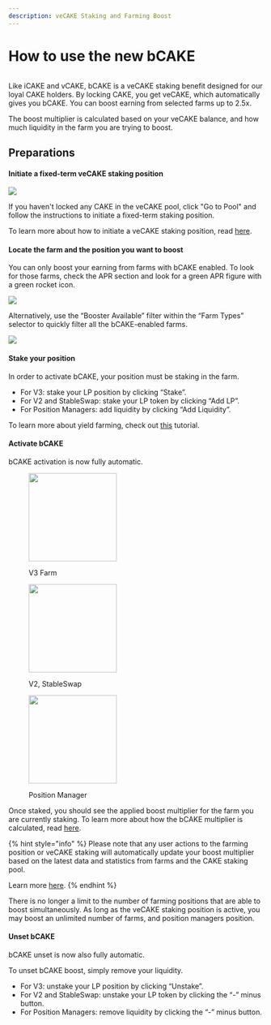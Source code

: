 ```yaml
---
description: veCAKE Staking and Farming Boost
---
```


# How to use the new bCAKE

<figure><img src="../../../.gitbook/assets/image (12).png" alt=""><figcaption></figcaption></figure>

Like iCAKE and vCAKE, bCAKE is a veCAKE staking benefit designed for our loyal CAKE holders. By locking CAKE, you get veCAKE, which automatically gives you bCAKE. You can boost earning from selected farms up to 2.5x.

The boost multiplier is calculated based on your veCAKE balance, and how much liquidity in the farm you are trying to boost.

## Preparations <a href="#id-9ad80126-6efe-49c2-b203-3590093b92d6" id="id-9ad80126-6efe-49c2-b203-3590093b92d6"></a>

#### **Initiate a fixed-term veCAKE staking position** <a href="#id-3e485cf0-a9c5-408d-ab19-3ad2a7852589" id="id-3e485cf0-a9c5-408d-ab19-3ad2a7852589"></a>

![](<../../../.gitbook/assets/image (10).png>)

If you haven't locked any CAKE in the veCAKE pool, click "Go to Pool" and follow the instructions to initiate a fixed-term staking position.

To learn more about how to initiate a veCAKE staking position, read [here](https://docs.pancakeswap.finance/products/syrup-pool/new-cake-pool#fixed-term-staking).

#### Locate the farm and the position you want to boost <a href="#cf04ee3e-9678-4fc4-bf79-dcc5620a83fd" id="cf04ee3e-9678-4fc4-bf79-dcc5620a83fd"></a>

You can only boost your earning from farms with bCAKE enabled. To look for those farms, check the APR section and look for a green APR figure with a green rocket icon.

![](<../../../.gitbook/assets/image (11).png>)

Alternatively, use the “Booster Available” filter within the “Farm Types” selector to quickly filter all the bCAKE-enabled farms.

![](<../../../.gitbook/assets/image (9).png>)

#### Stake your position

In order to activate bCAKE, your position must be staking in the farm.

* For V3: stake your LP position by clicking “Stake”.
* For V2 and StableSwap: stake your LP token by clicking “Add LP”.
* For Position Managers: add liquidity by clicking “Add Liquidity”.

To learn more about yield farming, check out [this](https://docs.pancakeswap.finance/products/yield-farming/how-to-use-farms) tutorial.

#### Activate bCAKE <a href="#b3a80f22-5043-4e4b-afae-93b4abec504e" id="b3a80f22-5043-4e4b-afae-93b4abec504e"></a>

bCAKE activation is now fully automatic.&#x20;

<figure><img src="../../../.gitbook/assets/Frame 883379190.png" alt="" width="174"><figcaption><p>V3 Farm</p></figcaption></figure>

<figure><img src="../../../.gitbook/assets/Connected - Has LP - Has veCAKE - Boosted automatically.png" alt="" width="174"><figcaption><p>V2, StableSwap</p></figcaption></figure>

<figure><img src="../../../.gitbook/assets/Connected - Has liquidity - Has veCAKE - Boosted automatically.png" alt="" width="174"><figcaption><p>Position Manager</p></figcaption></figure>

Once staked, you should see the applied boost multiplier for the farm you are currently staking. To learn more about how the bCAKE multiplier is calculated, read [here](https://docs.pancakeswap.finance/products/yield-farming/bcake/faq#why-do-my-multipliers-change-even-after-activation).

{% hint style="info" %}
Please note that any user actions to the farming position or veCAKE staking will automatically update your boost multiplier based on the latest data and statistics from farms and the CAKE staking pool.

Learn more [here](https://docs.pancakeswap.finance/products/yield-farming/bcake/faq#why-do-my-multipliers-change-even-after-activation).
{% endhint %}

There is no longer a limit to the number of farming positions that are able to boost simultaneously. As long as the veCAKE staking position is active, you may boost an unlimited number of farms, and position managers position.

#### Unset bCAKE <a href="#id-6fa438f5-eea6-4d66-9b56-24780cedd273" id="id-6fa438f5-eea6-4d66-9b56-24780cedd273"></a>

bCAKE unset is now also fully automatic.

To unset bCAKE boost, simply remove your liquidity.

* For V3: unstake your LP position by clicking “Unstake”.
* For V2 and StableSwap: unstake your LP token by clicking the “-” minus button.
* For Position Managers: remove liquidity by clicking the “-” minus button.
